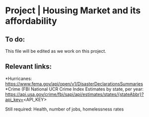 # Project | Housing Market and its affordability  

## To do:

This file will be edited as we work on this project. 


## Relevant links:
  *Hurricanes: https://www.fema.gov/api/open/v1/DisasterDeclarationsSummaries                          
  *Crime (FBI National UCR Crime Index Estimates by state, per year:
    https://api.usa.gov/crime/fbi/sapi/api/estimates/states/{stateAbbr}?api_key=<API_KEY>

Still required: Health,  number of jobs, homelessness rates

